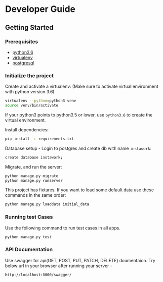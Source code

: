 # Developer Guide

## Getting Started

### Prerequisites
- [python3.6](https://www.python.org/downloads/)
- [virtualenv](https://virtualenv.pypa.io/en/latest/)
- [postgresql](https://www.postgresql.org/docs/10/release-10-6.html)

### Initialize the project

Create and activate a virtualenv:
(Make sure to activate virtual environment with python version 3.6)

```bash
virtualenv --python=python3 venv
source venv/bin/activate
```
If your python3 points to python3.5 or lower, use ```python3.6``` to create the virtual environment.

Install dependencies:

```bash
pip install -r requirements.txt
```

Database setup - Login to postgres and create db with name ```instawork```:
```bash
create database instawork;
```

Migrate, and run the server:
```bash
python manage.py migrate
python manage.py runserver
```
This project has fixtures. If you want to load some default data use these commands in the same order:
```bash
python manage.py loaddata initial_data
```

### Running test Cases
Use the following command to run test cases in all apps.

```bash
python manage.py test
```

### API Documentation
Use swagger for api(GET, POST, PUT, PATCH, DELETE) doumentaion. Try below url in your browser after running your server - 

```bash
http://localhost:8000/swagger/
```
